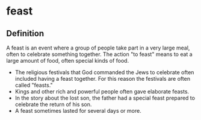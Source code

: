 # feast

## Definition

A feast is an event where a group of people take part in a very large meal, often to celebrate something together. The action "to feast" means to eat a large amount of food, often special kinds of food.

* The religious festivals that God commanded the Jews to celebrate often included having a feast together. For this reason the festivals are often called "feasts."
* Kings and other rich and powerful people often gave elaborate feasts.
* In the story about the lost son, the father had a special feast prepared to celebrate the return of his son.
* A feast sometimes lasted for several days or more.